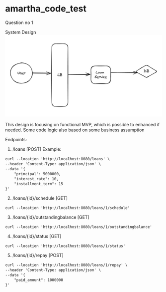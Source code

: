 # amartha_code_test

Question no 1 

System Design
![alt text](image.png)

This design is focusing on functional MVP, which is possible to enhanced if needed. Some code logic also based on some business assumption

Endpoints:
1. /loans [POST]
Example:
```
curl --location 'http://localhost:8080/loans' \
--header 'Content-Type: application/json' \
--data '{
    "principal": 5000000,
    "interest_rate": 10,
    "installment_term": 15
}'
```

2. /loans/{id}/schedule [GET]
```
curl --location 'http://localhost:8080/loans/1/schedule'
```

3. /loans/{id}/outstandingbalance [GET]
```
curl --location 'http://localhost:8080/loans/1/outstandingbalance'
```

4. /loans/{id}/status [GET]
```
curl --location 'http://localhost:8080/loans/1/status'
```

5. /loans/{id}/repay [POST]
```
curl --location 'http://localhost:8080/loans/1/repay' \
--header 'Content-Type: application/json' \
--data '{
    "paid_amount": 1000000
}'
```